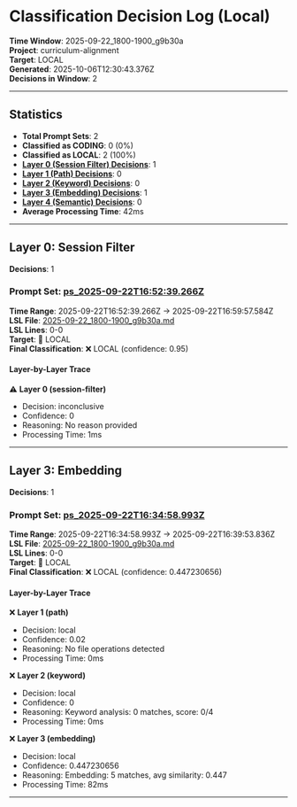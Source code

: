 # Classification Decision Log (Local)

**Time Window**: 2025-09-22_1800-1900_g9b30a<br>
**Project**: curriculum-alignment<br>
**Target**: LOCAL<br>
**Generated**: 2025-10-06T12:30:43.376Z<br>
**Decisions in Window**: 2

---

## Statistics

- **Total Prompt Sets**: 2
- **Classified as CODING**: 0 (0%)
- **Classified as LOCAL**: 2 (100%)
- **[Layer 0 (Session Filter) Decisions](#layer-0-session-filter)**: 1
- **[Layer 1 (Path) Decisions](#layer-1-path)**: 0
- **[Layer 2 (Keyword) Decisions](#layer-2-keyword)**: 0
- **[Layer 3 (Embedding) Decisions](#layer-3-embedding)**: 1
- **[Layer 4 (Semantic) Decisions](#layer-4-semantic)**: 0
- **Average Processing Time**: 42ms

---

## Layer 0: Session Filter

**Decisions**: 1

### Prompt Set: [ps_2025-09-22T16:52:39.266Z](../../history/2025-09-22_1800-1900_g9b30a.md#ps_2025-09-22T16:52:39.266Z)

**Time Range**: 2025-09-22T16:52:39.266Z → 2025-09-22T16:59:57.584Z<br>
**LSL File**: [2025-09-22_1800-1900_g9b30a.md](../../history/2025-09-22_1800-1900_g9b30a.md#ps_2025-09-22T16:52:39.266Z)<br>
**LSL Lines**: 0-0<br>
**Target**: 📍 LOCAL<br>
**Final Classification**: ❌ LOCAL (confidence: 0.95)

#### Layer-by-Layer Trace

⚠️ **Layer 0 (session-filter)**
- Decision: inconclusive
- Confidence: 0
- Reasoning: No reason provided
- Processing Time: 1ms

---

## Layer 3: Embedding

**Decisions**: 1

### Prompt Set: [ps_2025-09-22T16:34:58.993Z](../../history/2025-09-22_1800-1900_g9b30a.md#ps_2025-09-22T16:34:58.993Z)

**Time Range**: 2025-09-22T16:34:58.993Z → 2025-09-22T16:39:53.836Z<br>
**LSL File**: [2025-09-22_1800-1900_g9b30a.md](../../history/2025-09-22_1800-1900_g9b30a.md#ps_2025-09-22T16:34:58.993Z)<br>
**LSL Lines**: 0-0<br>
**Target**: 📍 LOCAL<br>
**Final Classification**: ❌ LOCAL (confidence: 0.447230656)

#### Layer-by-Layer Trace

❌ **Layer 1 (path)**
- Decision: local
- Confidence: 0.02
- Reasoning: No file operations detected
- Processing Time: 0ms

❌ **Layer 2 (keyword)**
- Decision: local
- Confidence: 0
- Reasoning: Keyword analysis: 0 matches, score: 0/4
- Processing Time: 0ms

❌ **Layer 3 (embedding)**
- Decision: local
- Confidence: 0.447230656
- Reasoning: Embedding: 5 matches, avg similarity: 0.447
- Processing Time: 82ms

---

